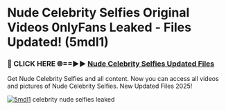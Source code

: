 # Nude Celebrity Selfies Original Videos 0nlyFans Leaked - Files Updated! (5mdl1)

<h3>🔴 CLICK HERE 🌐==►► <a href="https://tinyurl.com/52m3yx9h" rel="nofollow">Nude Celebrity Selfies Updated Files</a></h3>

Get Nude Celebrity Selfies and all content. Now you can access all videos and pictures of Nude Celebrity Selfies. New Updated Files 2025!

[![5mdl1](https://i.imgur.com/TnHtlc8.gif)](https://tinyurl.com/52m3yx9h)
celebrity nude selfies leaked